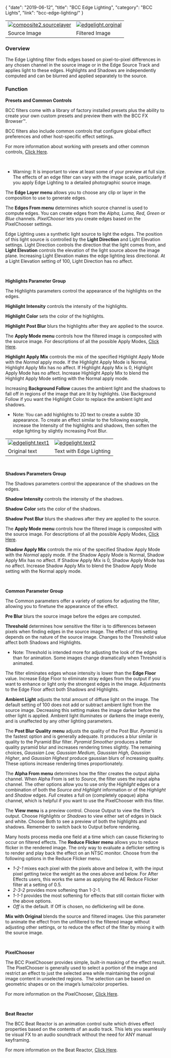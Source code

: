 {
"date": "2019-06-12",
"title": "BCC Edge Lighting",
"category": "BCC Lights",
"link": "bcc-edge-lighting/"
}

 

|  |  |
| --- | --- |
| [![composite2.sourcelayer](https://borisfx-com-res.cloudinary.com/image/upload//documentation/continuum/uploads/2013/06/composite2.sourcelayer.jpg)](https://borisfx-com-res.cloudinary.com/image/upload//documentation/continuum/uploads/2013/06/composite2.sourcelayer.jpg) | [![edgelight.orginal](https://borisfx-com-res.cloudinary.com/image/upload//documentation/continuum/uploads/2013/06/edgelight.orginal.jpg)](https://borisfx-com-res.cloudinary.com/image/upload//documentation/continuum/uploads/2013/06/edgelight.orginal.jpg) |
| Source Image | Filtered Image |


### Overview


The Edge Lighting filter finds edges based on pixel-to-pixel differences in any chosen channel in the source image or in the Edge Source Track and applies light to these edges. Highlights and Shadows are independently computed and can be blurred and applied separately to the source.


### Function


**Presets and Common Controls**


BCC filters come with a library of factory installed presets plus the ability to create your own custom presets and preview them with the BCC FX Browser™.


BCC filters also include common controls that configure global effect preferences and other host-specific effect settings.


For more information about working with presets and other common controls, [Click Here](/documentation/continuum/bcc-common-controls/).

 


* Warning: It is important to view at least some of your preview at full size. The effects of an edge filter can vary with the image scale, particularly if you apply Edge Lighting to a detailed photographic source image.


The **Edge Layer menu** allows you to choose any clip or layer in the composition to use to generate edges.


The **Edges From menu** determines which source channel is used to compute edges. You can create edges from the *Alpha, Luma, Red, Green* or *Blue* channels. *PixelChooser* lets you create edges based on the PixelChooser settings.


Edge Lighting uses a synthetic light source to light the edges. The position of this light source is controlled by the **Light Direction** and Light Elevation settings. Light Direction controls the direction that the light comes from, and **Light Elevation** controls the elevation of the light source above the image plane. Increasing Light Elevation makes the edge lighting less directional. At a Light Elevation setting of 100, Light Direction has no affect.


 


**Highlights Parameter Group**


The Highlights parameters control the appearance of the highlights on the edges.


**Highlight** **Intensity** controls the intensity of the highlights.


**Highlight Color** sets the color of the highlights.


**Highlight** **Post Blur** blurs the highlights after they are applied to the source.


The **Apply Mode menu** controls how the filtered image is composited with the source image. For descriptions of all the possible Apply Modes, [Click Here](/documentation/continuum/bcc-apply-modes/).

**Highlight Apply Mix** controls the mix of the specified Highlight Apply Mode with the *Normal* apply mode. If the Highlight Apply Mode is Normal, Highlight Apply Mix has no affect. If Highlight Apply Mix is 0, Highlight Apply Mode has no affect. Increase Highlight Apply Mix to blend the Highlight Apply Mode setting with the Normal apply mode.


Increasing **Background Follow** causes the ambient light and the shadows to fall off in regions of the image that are lit by highlights. Use Background Follow if you want the Highlight Color to replace the ambient light and shadows.


* Note: You can add highlights to 2D text to create a subtle 3D appearance. To create an effect similar to the following example, increase the Intensity of the highlights and shadows, then soften the edge lighting by slightly increasing Post Blur.




|  |  |
| --- | --- |
| [![edgelight.text1](https://borisfx-com-res.cloudinary.com/image/upload//documentation/continuum/uploads/2013/06/edgelight.text1_.jpg)](https://borisfx-com-res.cloudinary.com/image/upload//documentation/continuum/uploads/2013/06/edgelight.text1_.jpg) | [![edgelight.text2](https://borisfx-com-res.cloudinary.com/image/upload//documentation/continuum/uploads/2013/06/edgelight.text2_.jpg)](https://borisfx-com-res.cloudinary.com/image/upload//documentation/continuum/uploads/2013/06/edgelight.text2_.jpg) |
| Original text | Text with Edge Lighting |


 


**Shadows Parameters Group**


The Shadows parameters control the appearance of the shadows on the edges.


**Shadow Intensity** controls the intensity of the shadows.


**Shadow Color** sets the color of the shadows.


**Shadow Post Blur** blurs the shadows after they are applied to the source.


The **Apply Mode menu** controls how the filtered image is composited with the source image. For descriptions of all the possible Apply Modes, [Click Here](/documentation/continuum/bcc-apply-modes/).

**Shadow Apply Mix** controls the mix of the specified Shadow Apply Mode with the *Normal* apply mode. If the Shadow Apply Mode is Normal, Shadow Apply Mix has no affect. If Shadow Apply Mix is 0, Shadow Apply Mode has no affect. Increase Shadow Apply Mix to blend the Shadow Apply Mode setting with the Normal apply mode.


 


**Common Parameter Group**


The Common parameters offer a variety of options for adjusting the filter, allowing you to finetune the appearance of the effect.


**Pre Blur** blurs the source image before the edges are computed.


**Threshold** determines how sensitive the filter is to differences between pixels when finding edges in the source image. The effect of this setting depends on the nature of the source image. Changes to the Threshold value affect both Shadows and Highlights.


* Note: Threshold is intended more for adjusting the look of the edges than for animation. Some images change dramatically when Threshold is animated.


The filter eliminates edges whose intensity is lower than the **Edge Floor** value. Increase Edge Floor to eliminate stray edges from the output if you want to enhance or light only the strongest edges in the image. Adjustments to the Edge Floor affect both Shadows and Highlights.


**Ambient Light** adjusts the total amount of diffuse light on the image. The default setting of 100 does not add or subtract ambient light from the source image. Decreasing this setting makes the image darker before the other light is applied. Ambient light illuminates or darkens the image evenly, and is unaffected by any other lighting parameters.


The **Post Blur Quality** **menu** adjusts the quality of the Post Blur. *Pyramid* is the fastest option and is generally adequate. It produces a blur similar in quality to the Pyramid Blur filter. *Pyramid Smoother* produces a better quality pyramid blur and increases rendering times slightly. The remaining choices, *Gaussian Low, Gaussian Medium, Gaussian High, Gaussian Higher*, and *Gaussian* *Highest* produce gaussian blurs of increasing quality. These options increase rendering times proportionately.


The **Alpha From menu** determines how the filter creates the output alpha channel. When Alpha From is set to *Source*, the filter uses the input alpha channel. The other options allow you to use only the *Highlight* edges or a combination of both the *Source* *and* *Highlight* information or of the *Highlight* and *Shadow* edges. *Full* creates a full on (completely opaque) alpha channel, which is helpful if you want to use the PixelChooser with this filter.


The **View menu** is a preview control. Choose Output to view the filter’s output. Choose *Highlights* or *Shadows* to view either set of edges in black and white. Choose Both to see a preview of both the highlights and shadows. Remember to switch back to Output before rendering.


Many hosts process media one field at a time which can cause flickering to occur on filtered effects. The **Reduce Flicker menu** allows you to reduce flicker in the rendered image. The only way to evaluate a deflicker setting is to render and play back the effect on an NTSC monitor. Choose from the following options in the Reduce Flicker menu.


* *1-2-1* mixes each pixel with the pixels above and below it, with the input pixel getting twice the weight as the ones above and below. For After Effects users, this works the same as applying the AE Reduce Flicker filter at a setting of 0.5.
* *2-3-2* provides more softening than 1-2-1.
* *1-1-1* provides the most softening for effects that still contain flicker with the above options.
* *Off* is the default. If Off is chosen, no deflickering will be done.


**Mix with Original** blends the source and filtered images. Use this parameter to animate the effect from the unfiltered to the filtered image without adjusting other settings, or to reduce the effect of the filter by mixing it with the source image.


 


**PixelChooser**


The BCC PixelChooser provides simple, built-in masking of the effect result.  The PixelChooser is generally used to select a portion of the image and restrict an effect to just the selected area while maintaining the original image content in unselected regions.  The selection can be based on geometric shapes or on the image’s luma/color properties.


For more information on the PixelChooser, [Click Here](/documentation/continuum/bcc-pixel-chooser/).

 


**Beat Reactor**


The BCC Beat Reactor is an animation control suite which drives effect properties based on the contents of an audio track. This lets you seamlessly tie visual FX to an audio soundtrack without the need for ANY manual keyframing.


For more information on the Beat Reactor, [Click Here](/documentation/continuum/bcc-beat-reactor-integrated/).

 